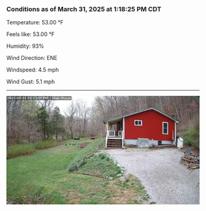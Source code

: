 ### Conditions as of March 31, 2025 at 1:18:25 PM CDT 

Temperature: 53.00 &deg;F

Feels like: 53.00 &deg;F

Humidity: 93%

Wind Direction: ENE

Windspeed: 4.5 mph

Wind Gust: 5.1 mph

---

<img src="./images/latest.jpeg"/>

